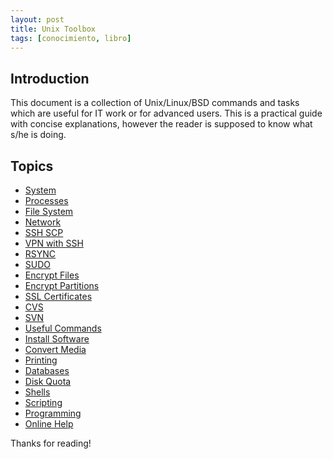```yaml
---
layout: post
title: Unix Toolbox
tags: [conocimiento, libro]
---
```


<!--Resumen-->

## Introduction

This document is a collection of Unix/Linux/BSD commands and tasks which are useful for IT work or for advanced users. 
This is a practical guide with concise explanations, however the reader is supposed to know what s/he is doing.

## Topics 

- [System](http://cb.vu/unixtoolbox.xhtml#sysinfo)
- [Processes](http://cb.vu/unixtoolbox.xhtml#processes)
- [File System](http://cb.vu/unixtoolbox.xhtml#filesystem)
- [Network](http://cb.vu/unixtoolbox.xhtml#network)
- [SSH SCP](http://cb.vu/unixtoolbox.xhtml#ssh)
- [VPN with SSH](http://cb.vu/unixtoolbox.xhtml#vpn)
- [RSYNC](http://cb.vu/unixtoolbox.xhtml#rsync)
- [SUDO](http://cb.vu/unixtoolbox.xhtml#sudo)
- [Encrypt Files](http://cb.vu/unixtoolbox.xhtml#crypt)
- [Encrypt Partitions](http://cb.vu/unixtoolbox.xhtml#cryptpart)
- [SSL Certificates](http://cb.vu/unixtoolbox.xhtml#certs)
- [CVS](http://cb.vu/unixtoolbox.xhtml#cvs)
- [SVN](http://cb.vu/unixtoolbox.xhtml#svn)
- [Useful Commands](http://cb.vu/unixtoolbox.xhtml#other)
- [Install Software](http://cb.vu/unixtoolbox.xhtml#software)
- [Convert Media](http://cb.vu/unixtoolbox.xhtml#convert)
- [Printing](http://cb.vu/unixtoolbox.xhtml#printing)
- [Databases](http://cb.vu/unixtoolbox.xhtml#databases)
- [Disk Quota](http://cb.vu/unixtoolbox.xhtml#quota)
- [Shells](http://cb.vu/unixtoolbox.xhtml#shells)
- [Scripting](http://cb.vu/unixtoolbox.xhtml#scripting)
- [Programming](http://cb.vu/unixtoolbox.xhtml#programming)
- [Online Help](http://cb.vu/unixtoolbox.xhtml#onlinehelp)

Thanks for reading!